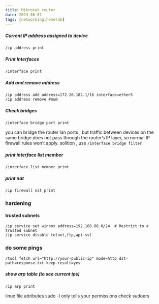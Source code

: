 ```yaml
---
title: Mikrotek router 
date: 2023-08-01
tags: [networking,homelab]
---
```

##### Current IP address assigned to device
```
/ip address print
```
##### Print Interfaces

```
/interface print
```

##### Add and remove address 

```
/ip address add address=172.20.182.1/16 interface=ether5
/ip address remove #num
```

##### Check bridges 

```
/interface bridge port print
```

you can bridge the router lan ports , but traffic between devices on the same bridge does not pass through the router’s IP layer, so normal IP firewall rules won’t apply.
solition , use `/interface bridge filter` 


##### print interface list member 

```
/interface list member print
```

##### print nat
```
/ip firewall nat print
```

### hardening 

#### trusted subnets 

```
/ip service set winbox address=192.168.88.0/24  # Restrict to a trusted subnet
/ip service disable telnet,ftp,api-ssl
```


### do some pings 


```
/tool fetch url="http://your-public-ip" mode=http dst-path=response.txt keep-result=yes
```

##### show  arp table (to see current ips)

```
/ip arp print
```

linux file attributes 
sudo -l only tells your permissions 
check sudoers 